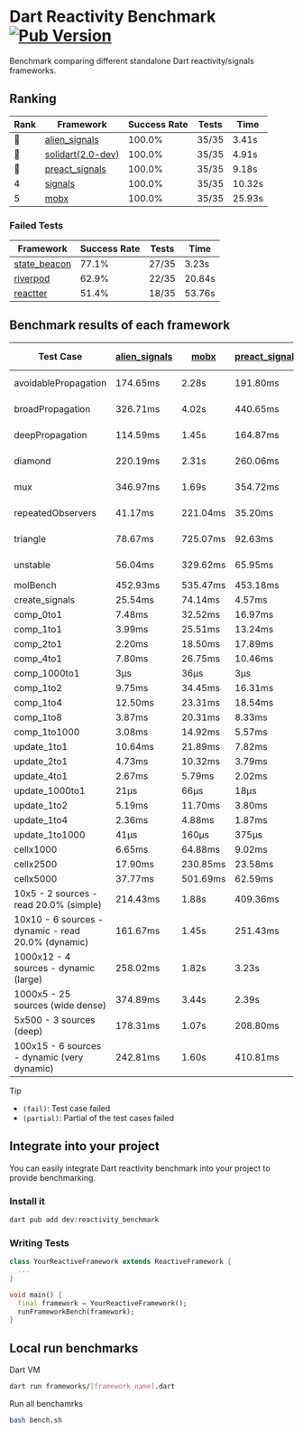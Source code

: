 # Dart Reactivity Benchmark [![Pub Version](https://img.shields.io/pub/v/reactivity_benchmark)](https://pub.dev/packages/reactivity_benchmark)

Benchmark comparing different standalone Dart reactivity/signals frameworks.

## Ranking

<!-- ranking start -->
| Rank | Framework | Success Rate | Tests | Time |
|------|-----------|--------------|-------|------|
| 🥇 | [alien_signals](https://github.com/medz/alien-signals-dart) | 100.0% | 35/35 | 3.41s |
| 🥈 | [solidart(2.0-dev)](https://github.com/nank1ro/solidart/tree/dev) | 100.0% | 35/35 | 4.91s |
| 🥉 | [preact_signals](https://pub.dev/packages/preact_signals) | 100.0% | 35/35 | 9.18s |
| 4 | [signals](https://github.com/rodydavis/signals.dart) | 100.0% | 35/35 | 10.32s |
| 5 | [mobx](https://github.com/mobxjs/mobx.dart) | 100.0% | 35/35 | 25.93s |

<!-- ranking end -->

### **Failed Tests**

<!-- fail start -->
| Framework | Success Rate | Tests | Time |
|-----------|--------------|-------|------|
| [state_beacon](https://github.com/jinyus/dart_beacon) | 77.1% | 27/35 | 3.23s |
| [riverpod](https://github.com/rrousselGit/riverpod) | 62.9% | 22/35 | 20.84s |
| [reactter](https://github.com/2devs-team/reactter) | 51.4% | 18/35 | 53.76s |

<!-- fail end -->

## Benchmark results of each framework

<!-- test-case start -->
| Test Case | [alien_signals](https://github.com/medz/alien-signals-dart) | [mobx](https://github.com/mobxjs/mobx.dart) | [preact_signals](https://pub.dev/packages/preact_signals) | [reactter](https://github.com/2devs-team/reactter) | [riverpod](https://github.com/rrousselGit/riverpod) | [signals](https://github.com/rodydavis/signals.dart) | [solidart(2.0-dev)](https://github.com/nank1ro/solidart/tree/dev) | [state_beacon](https://github.com/jinyus/dart_beacon) |
|---|---|---|---|---|---|---|---|---|
| avoidablePropagation | 174.65ms | 2.28s | 191.80ms | 1.25s | 1.28s | 192.53ms | 256.63ms | 158.31ms (fail) |
| broadPropagation | 326.71ms | 4.02s | 440.65ms | 4.99s | 76.49ms (fail) | 432.93ms | 467.25ms | 5.92ms (fail) |
| deepPropagation | 114.59ms | 1.45s | 164.87ms | 4.00s | 1.76s (fail) | 166.61ms | 162.11ms | 133.70ms (fail) |
| diamond | 220.19ms | 2.31s | 260.06ms | 14.03s (fail) | 2.42s (fail) | 271.70ms | 326.99ms | 179.68ms (fail) |
| mux | 346.97ms | 1.69s | 354.72ms | 1.02s | 535.48ms (fail) | 382.09ms | 406.91ms | 180.91ms (fail) |
| repeatedObservers | 41.17ms | 221.04ms | 35.20ms | 9.74s | 358.01ms (fail) | 42.42ms | 72.19ms | 48.60ms (fail) |
| triangle | 78.67ms | 725.07ms | 92.63ms | 4.52s | 821.68ms (fail) | 102.51ms | 110.95ms | 75.95ms (fail) |
| unstable | 56.04ms | 329.62ms | 65.95ms | 7.64s | 582.34ms (fail) | 67.72ms | 87.77ms | 315.57ms (fail) |
| molBench | 452.93ms | 535.47ms | 453.18ms | 5.90s | 11.18ms | 449.29ms | 455.27ms | 1.08ms |
| create_signals | 25.54ms | 74.14ms | 4.57ms | 13.34ms | 22.07ms | 28.31ms | 68.03ms | 65.98ms |
| comp_0to1 | 7.48ms | 32.52ms | 16.97ms | 13.68ms | 12.54ms | 12.56ms | 24.45ms | 51.80ms |
| comp_1to1 | 3.99ms | 25.51ms | 13.24ms | 99.56ms | 17.61ms | 25.09ms | 43.88ms | 55.25ms |
| comp_2to1 | 2.20ms | 18.50ms | 17.89ms | 72.37ms | 21.43ms | 11.35ms | 22.67ms | 41.62ms |
| comp_4to1 | 7.80ms | 26.75ms | 10.46ms | 85.23ms | 6.18ms | 2.11ms | 13.27ms | 16.75ms |
| comp_1000to1 | 3μs | 36μs | 3μs | 59.32ms | 3μs | 5μs | 18μs | 40μs |
| comp_1to2 | 9.75ms | 34.45ms | 16.31ms | 66.89ms | 10.01ms | 18.06ms | 34.73ms | 43.86ms |
| comp_1to4 | 12.50ms | 23.31ms | 18.54ms | 99.18ms | 23.23ms | 8.74ms | 19.04ms | 43.57ms |
| comp_1to8 | 3.87ms | 20.31ms | 8.33ms | 116.37ms | 4.51ms | 5.93ms | 23.48ms | 40.11ms |
| comp_1to1000 | 3.08ms | 14.92ms | 5.57ms | 47.90ms | 3.99ms | 4.39ms | 14.80ms | 35.42ms |
| update_1to1 | 10.64ms | 21.89ms | 7.82ms | N/A | 83.10ms | 8.82ms | 15.45ms | 5.55ms |
| update_2to1 | 4.73ms | 10.32ms | 3.79ms | N/A | 41.80ms | 4.27ms | 7.49ms | 2.67ms |
| update_4to1 | 2.67ms | 5.79ms | 2.02ms | N/A | 20.11ms | 2.34ms | 3.80ms | 1.38ms |
| update_1000to1 | 21μs | 66μs | 18μs | N/A | 174μs | 23μs | 37μs | 14μs |
| update_1to2 | 5.19ms | 11.70ms | 3.80ms | N/A | 41.70ms | 4.54ms | 7.57ms | 2.81ms |
| update_1to4 | 2.36ms | 4.88ms | 1.87ms | N/A | 20.39ms | 2.17ms | 3.80ms | 1.44ms |
| update_1to1000 | 41μs | 160μs | 375μs | N/A | 92μs | 40μs | 138μs | 349μs |
| cellx1000 | 6.65ms | 64.88ms | 9.02ms | N/A | N/A | 8.94ms | 10.60ms | 4.80ms |
| cellx2500 | 17.90ms | 230.85ms | 23.58ms | N/A | N/A | 29.50ms | 28.33ms | 21.99ms |
| cellx5000 | 37.77ms | 501.69ms | 62.59ms | N/A | N/A | 55.14ms | 73.25ms | 64.80ms |
| 10x5 - 2 sources - read 20.0% (simple) | 214.43ms | 1.88s | 409.36ms | N/A | 2.04s | 470.01ms | 359.63ms | 226.41ms |
| 10x10 - 6 sources - dynamic - read 20.0% (dynamic) | 161.67ms | 1.45s | 251.43ms | N/A | 1.31s (partial) | 255.31ms | 229.69ms | 187.12ms |
| 1000x12 - 4 sources - dynamic (large) | 258.02ms | 1.82s | 3.23s | N/A | 2.33s (partial) | 3.46s | 423.18ms | 314.50ms |
| 1000x5 - 25 sources (wide dense) | 374.89ms | 3.44s | 2.39s | N/A | 4.05s | 3.15s | 545.63ms | 463.05ms |
| 5x500 - 3 sources (deep) | 178.31ms | 1.07s | 208.80ms | N/A | 1.29s | 206.82ms | 232.53ms | 202.41ms |
| 100x15 - 6 sources - dynamic (very dynamic) | 242.81ms | 1.60s | 410.81ms | N/A | 1.64s (partial) | 439.20ms | 359.84ms | 234.23ms |

<!-- test-case end -->

> [!TIP]
> - `(fail)`: Test case failed
> - `(partial)`: Partial of the test cases failed

## Integrate into your project

You can easily integrate Dart reactivity benchmark into your project to provide benchmarking.

### Install it

```bash
dart pub add dev:reactivity_benchmark
```

### Writing Tests

```dart
class YourReactiveFramework extends ReactiveFramework {
  ...
}

void main() {
  final framework = YourReactiveFramework();
  runFrameworkBench(framework);
}
```

## Local run benchmarks

Dart VM
```bash
dart run frameworks/[framework_name].dart
```

Run all benchamrks
```bash
bash bench.sh
```
